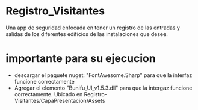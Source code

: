 # Registro_Visitantes

Una app de seguridad enfocada en tener un registro de las entradas y salidas de los diferentes edificios de las instalaciones que desee.

# importante para su ejecucion

- descargar el paquete nuget: "FontAwesome.Sharp" para que la interfaz funcione correctamente
- Agregar el elemento "Bunifu_UI_v1.5.3.dll" para que la intergaz funcione correctamente. Ubicado en Registro-Visitantes/CapaPresentacion/Assets
  
